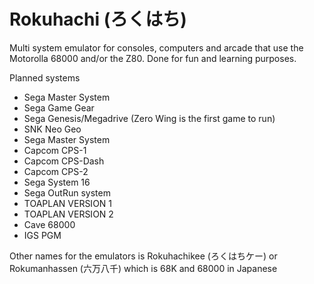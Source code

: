 # Rokuhachi (ろくはち)

Multi system emulator for consoles, computers and arcade that use the Motorolla 68000 and/or the Z80. Done for fun and learning purposes.

Planned systems

* Sega Master System
* Sega Game Gear
* Sega Genesis/Megadrive (Zero Wing is the first game to run)
* SNK Neo Geo
* Sega Master System
* Capcom CPS-1
* Capcom CPS-Dash
* Capcom CPS-2
* Sega System 16
* Sega OutRun system
* TOAPLAN VERSION 1
* TOAPLAN VERSION 2
* Cave 68000
* IGS PGM

Other names for the emulators is Rokuhachikee (ろくはちケー) or Rokumanhassen (六万八千) which is 68K and 68000 in Japanese
